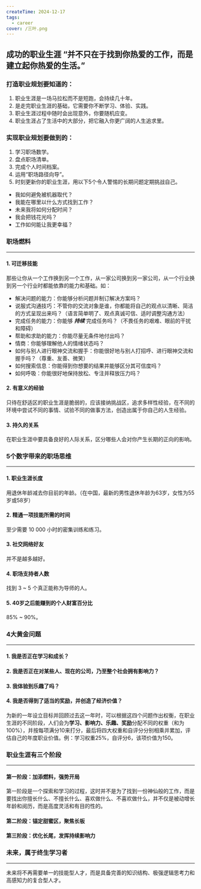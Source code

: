 ```yaml
---
createTime: 2024-12-17
tags:
  - career
cover: /三叶.png
---
```


<script setup>
import LinkTo from '../../.vitepress/theme/components/LinkTo.vue';

</script>

## 成功的职业生涯 “并不只在于找到你热爱的工作，而是建立起你热爱的生活。”


### 打造职业规划要知道的：
1. 职业生涯是一场马拉松而不是短跑，会持续几十年。
2. <LinkTo href="职场燃料" /> 是走完职业生涯的基础，它需要你不断学习、体验、实践。
3. 职业生涯过程中随时会出现意外，你要随机应变。
4. 职业生涯占了生活中的大部分，把它融入你更广阔的人生追求里。

### 实现职业规划要做到的：
1. 学习职场数学。
2. 盘点职场清单。
3. 完成个人时间档案。
4. 运用“职场路径向导”。
5. 时刻更新你的职业生涯，用以下5个令人警惕的长期问题定期挑战自己。
  - 我如何避免被机器取代？
  - 我能在哪里以什么方式找到工作？
  - 未来我将如何分配时间？
  - 我会把钱花光吗？
  - 工作如何能让我更幸福？

### 职场燃料
<hr />

#### 1. 可迁移技能

那些让你从一个工作换到另一个工作，从一家公司换到另一家公司，从一个行业换到另一个行业时都能依靠的能力和基础。如：

- 解决问题的能力：你能够分析问题并制订解决方案吗？
- 说服式沟通技巧：不管你的交流对象是谁，你都能将自己的观点以清晰、简洁的方式呈现出来吗？（语言简单明了、观点真诚可信、适时调整沟通方法）
- 完成任务的能力：你能够 <i><b>持续</b></i> 完成任务吗？（不畏任务的艰难、眼前的干扰和障碍）
- 帮助和求助的能力：你能尽量无条件地付出吗？
- 情商：你能够理解他人的情绪状态吗？
- 如何与别人进行眼神交流和握手：你能很好地与别人打招呼、进行眼神交流和握手吗？（尊重、友善、微笑）
- 如何搜索信息：你能得到你想要的结果并能够区分其可信度吗？
- 如何呼吸：你能很好地保持放松、专注并释放压力吗？

#### 2. 有意义的经验

只待在舒适区的职业生涯是脆弱的，应该接纳挑战区，追求多样性经验，在不同的环境中尝试不同的事情、试验不同的做事方法，创造出属于你自己的人生经验。

#### 3. 持久的关系

在职业生涯中要具备良好的人际关系，区分哪些人会对你产生长期的正向的影响。


### 5个数字带来的职场思维
<hr />

#### 1. 职业生涯长度

用退休年龄减去你目前的年龄。（在中国，最新的男性退休年龄为63岁，女性为55岁或58岁）

#### 2. 精通一项技能所需的时间

至少需要 10 000 小时的密集训练和练习。

#### 3. 社交网络好友

并不是越多越好。

#### 4. 职场支持者人数

找到 3 ~ 5 个真正能称为导师的人。

#### 5. 40岁之后能赚到的个人财富百分比

85% ~ 90%。


### 4大黄金问题
<hr />

#### 1. 我是否正在学习和成长？
#### 2. 我是否正在对某些人、现在的公司，乃至整个社会拥有影响力？
#### 3. 我体验到乐趣了吗？
#### 4. 我是否得到了适当的奖励，并创造了经济价值？

为新的一年设立目标并回顾过去这一年时，可以根据这四个问题作出权衡，在职业生涯的不同阶段，人们会为<b>学习、影响力、乐趣、奖励</b>分配不同的权重（和为100%），并按每项满分10来打分，最后将四大权重和自评分分别相乘并累加，评估自己的年度职业价值。例：学习权重25%，自评分6，该项价值为150。

### 职业生涯有三个阶段
<hr />

#### 第一阶段：加添燃料，强势开局
第一阶段是一个探索和学习的过程，这时并不是为了找到一份神仙般的工作，而是要找出你擅长什么、不擅长什么、喜欢做什么、不喜欢做什么，并不仅是被动增长年龄和阅历，而是高度灵活和有目的性的。

#### 第二阶段：锚定甜蜜区，聚焦长板

#### 第三阶段：优化长尾，发挥持续影响力


### 未来，属于终生学习者
<hr />

未来将不再需要单一的技能型人才，而是具备完善的知识结构、极强逻辑思考力和高感知力的复合型人才。